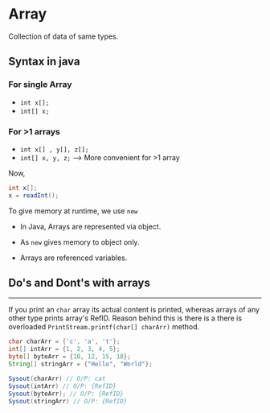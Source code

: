 # Array

Collection of data of same types.

## Syntax in java

### For single Array

* `int x[];`
* `int[] x;`

### For >1 arrays

* `int x[] , y[], z[];`
* `int[] x, y, z;` --> More convenient for >1 array

Now,

```java
int x[];
x = readInt();
```

To give memory at runtime, we use `new`

* In Java, Arrays are represented via object.

* As `new` gives memory to object only.
* Arrays are referenced variables.

## Do's and Dont's with arrays


---

If you print an `char` array its actual content is printed, whereas arrays of any other type prints array's RefID. Reason behind this is there is a there is overloaded `PrintStream.printf(char[] charArr)` method.

  ```java
  char charArr = {'c', 'a', 't'};
  int[] intArr = {1, 2, 3, 4, 5};
  byte[] byteArr = {10, 12, 15, 18};
  String[] stringArr = {"Hello", "World"};

  Sysout(charArr) // O/P: cat
  Sysout(intArr) // O/P: {RefID}
  Sysout(byteArr); // O/P: {RefID}
  Sysout(stringArr) // O/P: {RefID}
  ```
